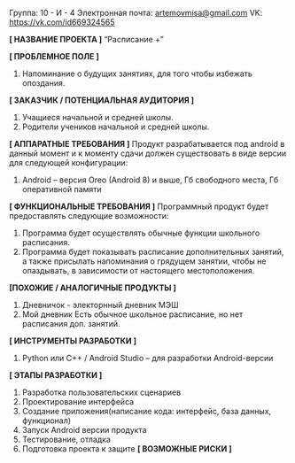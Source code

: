 Группа: 10 - И - 4
Электронная почта: artemovmisa@gmail.com
VK: https://vk.com/id669324565 



**[ НАЗВАНИЕ ПРОЕКТА ]**
“Расписание +”

**[ ПРОБЛЕМНОЕ ПОЛЕ ]**
1. Напоминание о будущих занятиях, для того чтобы избежать опоздания.

**[ ЗАКАЗЧИК / ПОТЕНЦИАЛЬНАЯ АУДИТОРИЯ ]**
1. Учащиеся начальной и средней школы.
2. Родители учеников начальной и средней школы.

**[ АППАРАТНЫЕ ТРЕБОВАНИЯ ]**
Продукт разрабатывается под android в данный момент и к моменту сдачи должен существовать в виде версии для следующей конфигурации:
1. Android – версия Oreo (Android 8) и выше, Гб свободного места, Гб оперативной памяти

**[ ФУНКЦИОНАЛЬНЫЕ ТРЕБОВАНИЯ ]**
 Программный продукт будет предоставлять следующие возможности:
1.	Программа будет осуществлять обычные функции школьного расписания.
2.	Программа будет показывать расписание дополнительных занятий, а также присылать напоминания о грядущем занятии, чтобы не опаздывать, в зависимости от настоящего местоположения.

**[ПОХОЖИЕ / АНАЛОГИЧНЫЕ ПРОДУКТЫ ]**
1. Дневничок - электорнный дневник МЭШ
2. Мой дневник
Есть обычное школьное расписание, но нет расписания доп. занятий.
 
**[ ИНСТРУМЕНТЫ РАЗРАБОТКИ ]**
1.	Python или С++ / Android Studio – для разработки Android-версии

**[ ЭТАПЫ РАЗРАБОТКИ ]**
1.	Разработка пользовательских сценариев
2.	Проектирование интерфейса
3.	Создание приложения(написание кода: интерфейс, база данных, функционал)
4.	Запуск Android версии продукта
5.	Тестирование, отладка
6.	Подготовка проекта к защите
**[ ВОЗМОЖНЫЕ РИСКИ ]**

